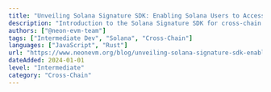 ```yaml
---
title: "Unveiling Solana Signature SDK: Enabling Solana Users to Access EVM dApps"
description: "Introduction to the Solana Signature SDK for cross-chain dApp access"
authors: ["@neon-evm-team"]
tags: ["Intermediate Dev", "Solana", "Cross-Chain"]
languages: ["JavaScript", "Rust"]
url: "https://www.neonevm.org/blog/unveiling-solana-signature-sdk-enabling-solana-users-to-access-evm-dapps"
dateAdded: 2024-01-01
level: "Intermediate"
category: "Cross-Chain"
---
```

